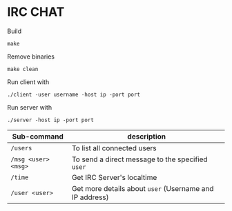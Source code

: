 # IRC CHAT

Build

    make

Remove binaries 

    make clean

Run client with

    ./client -user username -host ip -port port

Run server with

    ./server -host ip -port port

| Sub-command         | description                                             |
|---------------------|---------------------------------------------------------|
| `/users`            | To list all connected users                             |
| `/msg <user> <msg>` | To send a direct message to the specified `user`        |
| `/time`             | Get IRC Server's localtime                              |
| `/user <user>`      | Get more details about `user` (Username and IP address) |
